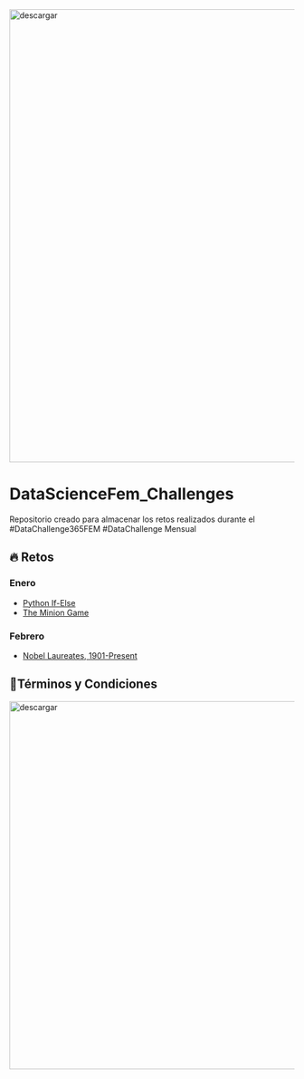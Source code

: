 <img src="https://i.ibb.co/DWSqtc1/Encabezado.png" alt="descargar" border="0" width=800px>


# DataScienceFem_Challenges
Repositorio creado para almacenar los retos realizados durante el #DataChallenge365FEM #DataChallenge Mensual

## 🔥 Retos

### Enero
- [Python If-Else](https://github.com/MayumyCH/dsfem_datachallenge_monthly/blob/main/python_if_else.ipynb)
- [The Minion Game](https://github.com/MayumyCH/dsfem_datachallenge_monthly/tree/main/the_minion_game)

### Febrero
- [Nobel Laureates, 1901-Present](https://github.com/MayumyCH/dsfem_datachallenge_monthly/tree/main/nobel_laureates_1901_present)

## 📌Términos y Condiciones

<img src="https://ci6.googleusercontent.com/proxy/rl5uOwDqkx8Qc_5uhWuGG-XIQ7iVDkjk2b1dhYcOw4fYdK5ApIaZ1LzYlcKvUICH6jy_dKFfqOvp4T4k9XCGejU60VxQnxeWSEHeH3Uj0rlgY-28sk3MczFcxRpqQy8sCckG37NVk46N6vzRxFwzOcMLh4iIvg=s0-d-e1-ft#https://mcusercontent.com/2c38fca3e79a26b38a102bd24/images/98c6754e-68ac-4103-8a7d-c694afcf0e0b.png" alt="descargar" border="0" width=650px>
